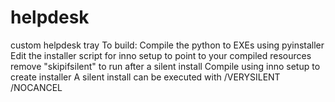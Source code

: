 # helpdesk
custom helpdesk tray
To build:
Compile the python to EXEs using pyinstaller
Edit the installer script for inno setup to point to your compiled resources
remove "skipifsilent" to run after a silent install
Compile using inno setup to create installer
A silent install can be executed with /VERYSILENT /NOCANCEL
